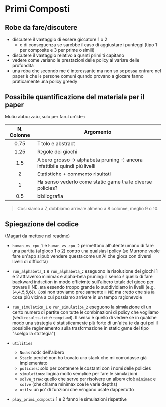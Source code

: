 # Primi Composti

## Robe da fare/discutere

- discutere il vantaggio di essere giocatore 1 o 2
  - e di conseguenza se sarebbe il caso di aggiustare i punteggi (tipo 1 per composite e 3 per prime o simili)
- discutere il vantaggio relativo a quanti primi ti capitano
- vedere come variano le prestazioni delle policy al variare delle profondità
- una roba che secondo me è interessante ma non so se possa entrare nel paper è che le persone comuni quando provano a giocare fanno praticamente una policy greedy

## Possibile quantificazione del materiale per il paper

Molto abbozzato, solo per farci un'idea

| N. Colonne | Argomento                                                                   |
| :--------: | --------------------------------------------------------------------------- |
|    0.75    | Titolo e abstract                                                           |
|    1.25    | Regole dei giochi                                                           |
|    1.5     | Albero grosso -> alphabeta pruning -> ancora infattibile quindi più livelli |
|     2      | Statistiche + commento risultati                                            |
|     1      | Ha senso vederlo come static game tra le diverse policies?                  |
|    0.5     | bibliografia                                                                |

> Così siamo a 7, dobbiamo arrivare almeno a 8 colonne, meglio 9 o 10.

## Spiegazione del codice

(Magari da mettere nel readme)

- `human_vs_cpu_1` e `human_vs_cpu_2` permettono all'utente umano di fare una partita (al gioco 1 o 2) contro una qualsiasi policy (se Murrone vuole fare un'app si può vendere questa come un'AI che gioca con diversi livelli di difficoltà)

- `run_alphabeta_1` e `run_alphabeta_2` eseguono la risoluzione dei giochi 1 e 2 attraverso minimax e alpha-beta pruning: il senso è quello di fare backward induction in modo efficiente sull'albero totale del gioco per trovare il NE, ma essendo troppo grande lo suddividiamo in livelli (e.g. [4,4,5,5,6]). Così non troviamo precisamente il NE ma credo che sia la cosa più vicina a cui possiamo arrivare in un tempo ragionevole

- `run_simulation_1` e `run_simulation_2` eseguono la simulazione di un certo numero di partite con tutte le combinazioni di policy che vogliamo (vedi `results.txt` e `tempi.md`). Il senso è quello di vedere se in qualche modo una strategia è statisticamente più forte di un'altra (e da qui poi il possibile ragionamento sulla trasformazione in static game del tipo "scelgo la strategia")

- `utilities`

  - `Node`: nodo dell'albero
  - `Stack`: perché non ho trovato uno stack che mi comodasse già implementato
  - `policies`: solo per contenere le costanti con i nomi delle policies
  - `simulations`: logica molto semplice per fare le simulazioni
  - `solve_tree`: quello che serve per risolvere un albero cioè `minimax` e `solve` (che chiama minimax con le varie depths)
  - `utils`: un po' di funzioni che vengono usate dappertutto

- `play_primi_composti` 1 e 2 fanno le simulazioni rispettive
